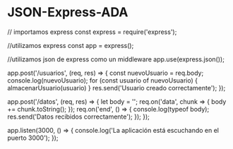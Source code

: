 # JSON-Express-ADA

// importamos express
const express = require('express');

//utilizamos express
const app = express();

//utilizamos json de express como un middleware
app.use(express.json());

app.post('/usuarios', (req, res) => {
  const nuevoUsuario = req.body;
  console.log(nuevoUsuario);
  for (const usuario of nuevoUsuario) {
    almacenarUsuario(usuario)
  }
  res.send('Usuario creado correctamente');
});

app.post('/datos', (req, res) => {
    let body = '';
    req.on('data', chunk => {
      body += chunk.toString();
    });
    req.on('end', () => {
      console.log(typeof body);
      res.send('Datos recibidos correctamente');
    });
  });
  
app.listen(3000, () => {
  console.log('La aplicación está escuchando en el puerto 3000');
});

